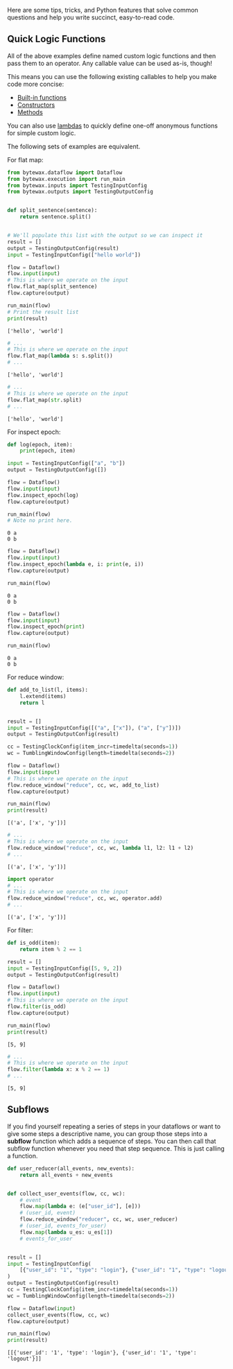 Here are some tips, tricks, and Python features that solve common questions and help you write succinct, easy-to-read code.

## Quick Logic Functions

All of the above examples define named custom logic functions and then pass them to an operator.
Any callable value can be used as-is, though!

This means you can use the following existing callables to help you make code more concise:

- [Built-in functions](https://docs.python.org/3/library/functions.html)
- [Constructors](https://docs.python.org/3/tutorial/classes.html#class-objects)
- [Methods](https://docs.python.org/3/glossary.html#term-method)

You can also use [lambdas](https://docs.python.org/3/tutorial/controlflow.html#lambda-expressions) to quickly define one-off anonymous functions for simple custom logic.

The following sets of examples are equivalent.

For flat map:

```python
from bytewax.dataflow import Dataflow
from bytewax.execution import run_main
from bytewax.inputs import TestingInputConfig
from bytewax.outputs import TestingOutputConfig


def split_sentence(sentence):
    return sentence.split()


# We'll populate this list with the output so we can inspect it
result = []
output = TestingOutputConfig(result)
input = TestingInputConfig(["hello world"])

flow = Dataflow()
flow.input(input)
# This is where we operate on the input
flow.flat_map(split_sentence)
flow.capture(output)

run_main(flow)
# Print the result list
print(result)
```

```{testoutput}
['hello', 'world']
```

```python
# ...
# This is where we operate on the input
flow.flat_map(lambda s: s.split())
# ...
```

```{testoutput}
['hello', 'world']
```

```python
# ...
# This is where we operate on the input
flow.flat_map(str.split)
# ...
```

```{testoutput}
['hello', 'world']
```

For inspect epoch:

```python
def log(epoch, item):
    print(epoch, item)

input = TestingInputConfig(["a", "b"])
output = TestingOutputConfig([])

flow = Dataflow()
flow.input(input)
flow.inspect_epoch(log)
flow.capture(output)

run_main(flow)
# Note no print here.
```

```{testoutput}
0 a
0 b
```

```python
flow = Dataflow()
flow.input(input)
flow.inspect_epoch(lambda e, i: print(e, i))
flow.capture(output)

run_main(flow)
```

```{testoutput}
0 a
0 b
```

```python
flow = Dataflow()
flow.input(input)
flow.inspect_epoch(print)
flow.capture(output)

run_main(flow)
```

```{testoutput}
0 a
0 b
```

For reduce window:

```python
def add_to_list(l, items):
    l.extend(items)
    return l


result = []
input = TestingInputConfig([("a", ["x"]), ("a", ["y"])])
output = TestingOutputConfig(result)

cc = TestingClockConfig(item_incr=timedelta(seconds=1))
wc = TumblingWindowConfig(length=timedelta(seconds=2))

flow = Dataflow()
flow.input(input)
# This is where we operate on the input
flow.reduce_window("reduce", cc, wc, add_to_list)
flow.capture(output)

run_main(flow)
print(result)
```

```{testoutput}
[('a', ['x', 'y'])]
```

```python
# ...
# This is where we operate on the input
flow.reduce_window("reduce", cc, wc, lambda l1, l2: l1 + l2)
# ...
```

```{testoutput}
[('a', ['x', 'y'])]
```

```python
import operator
# ...
# This is where we operate on the input
flow.reduce_window("reduce", cc, wc, operator.add)
# ...
```

```{testoutput}
[('a', ['x', 'y'])]
```

For filter:

```python
def is_odd(item):
    return item % 2 == 1

result = []
input = TestingInputConfig([5, 9, 2])
output = TestingOutputConfig(result)

flow = Dataflow()
flow.input(input)
# This is where we operate on the input
flow.filter(is_odd)
flow.capture(output)

run_main(flow)
print(result)
```

```{testoutput}
[5, 9]
```

```python
# ...
# This is where we operate on the input
flow.filter(lambda x: x % 2 == 1)
# ...
```

```{testoutput}
[5, 9]
```

## Subflows

If you find yourself repeating a series of steps in your dataflows or want to give some steps a descriptive name, you can group those steps into a **subflow** function which adds a sequence of steps.
You can then call that subflow function whenever you need that step sequence.
This is just calling a function.

```python
def user_reducer(all_events, new_events):
    return all_events + new_events


def collect_user_events(flow, cc, wc):
    # event
    flow.map(lambda e: (e["user_id"], [e]))
    # (user_id, event)
    flow.reduce_window("reducer", cc, wc, user_reducer)
    # (user_id, events_for_user)
    flow.map(lambda u_es: u_es[1])
    # events_for_user


result = []
input = TestingInputConfig(
    [{"user_id": "1", "type": "login"}, {"user_id": "1", "type": "logout"}]
)
output = TestingOutputConfig(result)
cc = TestingClockConfig(item_incr=timedelta(seconds=1))
wc = TumblingWindowConfig(length=timedelta(seconds=2))

flow = Dataflow(input)
collect_user_events(flow, cc, wc)
flow.capture(output)

run_main(flow)
print(result)
```

```{testoutput}
[[{'user_id': '1', 'type': 'login'}, {'user_id': '1', 'type': 'logout'}]]
```
